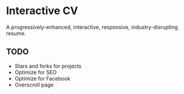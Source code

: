 Interactive CV
==============
A progressively-enhanced, interactive, responsive, industry-disrupting resume.

TODO
----
- Stars and forks for projects
- Optimize for SEO
- Optimize for Facebook
- Overscroll page
